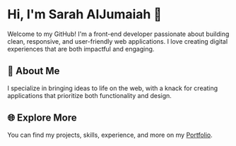 # __Hi, I'm Sarah AlJumaiah 👋__  

Welcome to my GitHub! I'm a front-end developer passionate about building clean, responsive, and user-friendly web applications. I love creating digital experiences that are both impactful and engaging.


## __🚀 About Me__  

I specialize in bringing ideas to life on the web, with a knack for creating applications that prioritize both functionality and design.


## __🌐 Explore More__  

You can find my projects, skills, experience, and more on my [Portfolio](https://sarahjumaiah.netlify.app).
